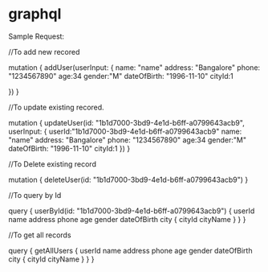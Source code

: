 # graphql
Sample Request:

//To add new recored

mutation {
  addUser(userInput: {
      name: "name"
      address: "Bangalore"
      phone: "1234567890"
      age:34
      gender:"M"
	    dateOfBirth: "1996-11-10"
      cityId:1
      
  })
}

//To update existing recored.

mutation {
  updateUser(id: "1b1d7000-3bd9-4e1d-b6ff-a0799643acb9", userInput: {
    userId:"1b1d7000-3bd9-4e1d-b6ff-a0799643acb9"
      name: "name"
      address: "Bangalore"
      phone: "1234567890"
      age:34
      gender:"M"
	    dateOfBirth: "1996-11-10"
      cityId:1
  })
}

//To Delete existing record

mutation {
  deleteUser(id: "1b1d7000-3bd9-4e1d-b6ff-a0799643acb9")
}

//To query by Id

query {
  userById(id: "1b1d7000-3bd9-4e1d-b6ff-a0799643acb9") {
    userId
    name
    address
    phone
    age
    gender
	dateOfBirth
        city {
      cityId
      cityName
    }
  }
}

//To get all records

 query {
  getAllUsers {
    userId
    name
    address
    phone
    age
    gender
	dateOfBirth
        city {
      cityId
      cityName
    }
  }
}
